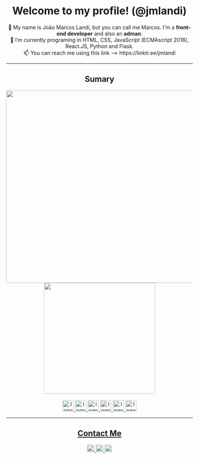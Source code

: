 <div align="center">
  <h1><strong>Welcome to my profile!</strong> (@jmlandi)</h1>
</div>

<div align="center">
  👋 My name is João Marcos Landi, but you can call me Marcos. I'm a <strong>front-end developer</strong> and also an <strong>adman</strong>.
  <br>🌱 I’m currently programing in HTML, CSS, JavaScript (ECMAscript 2018), React.JS, Python and Flask.
  <br>📫 You can reach me using this link --> https://linktr.ee/jmlandi
<hr>
</div>

<div align="center">
    <h2>Sumary</h2>
  <a href="https://linktr.ee/jmlandi">
    <img width="520px" src="https://github-readme-stats.vercel.app/api?username=jmlandi&count_private=true&theme=merko&hide_border=true&border_radius=25">
  <a href="https://linktr.ee/jmlandi">
    <img width="300px" src="https://github-readme-stats.vercel.app/api/top-langs/?username=jmlandi&theme=merko&hide_border=true&border_radius=25">
</div>
    
<div align="center"><br>
  <img width="30px" alt="logo-html5" src="https://cdn.jsdelivr.net/gh/devicons/devicon/icons/html5/html5-original.svg">
  <img width="30px" alt="logo-css" src="https://cdn.jsdelivr.net/gh/devicons/devicon/icons/css3/css3-original.svg">
  <img width="30px" alt="logo-javascript" src="https://cdn.jsdelivr.net/gh/devicons/devicon/icons/javascript/javascript-original.svg">
  <img width="30px" alt="logo-react" src="https://cdn.jsdelivr.net/gh/devicons/devicon/icons/react/react-original.svg">
  <img width="30px" alt="logo-python" src="https://cdn.jsdelivr.net/gh/devicons/devicon/icons/python/python-original.svg">
  <img width="30px" alt="logo-flask" src="https://cdn.jsdelivr.net/gh/devicons/devicon/icons/flask/flask-original.svg">
</div>
 
<hr>

<div align="center">
  <h2>Contact Me</h2>
  <a href="mailto:joaomarcospsnbr@gmail.com">
     <img height="20px" alt="logo-gmail" src="https://img.shields.io/badge/Gmail-D14836?style=for-the-badge&logo=gmail&logoColor=white">
  <a href="http://wa.me/5516992772621">
    <img height="20px" alt="logo-whatsapp" src="https://img.shields.io/badge/WhatsApp-25D366?style=for-the-badge&logo=whatsapp&logoColor=white">
  <a href ="https://www.linkedin.com/in/joaomarcoslandi">
     <img height="20px" src="https://img.shields.io/badge/LinkedIn-0077B5?style=for-the-badge&logo=linkedin&logoColor=white">
 </div>
